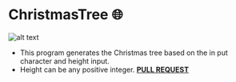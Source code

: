 
# ChristmasTree :globe_with_meridians:
![alt text](https://github.com/0xpulsar/ChristmasTree/raw/master/Tree.png)
* This program generates the Christmas tree based on the in put character and height input.
* Height can be any positive integer.
**[PULL REQUEST](https://github.com/0xpulsar/ChristmasTree/pulls)**
